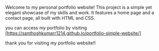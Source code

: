 Welcome to my personal portfolio website! This project is a simple yet elegant showcase of my skills and work. It features a home page and a contact page, all built with HTML and CSS.

you can access my portfolio by visiting [https://santhoshkumarr1214.github.io/portfolio-simple-website/]

thank you for visiting my portfolio website!!
